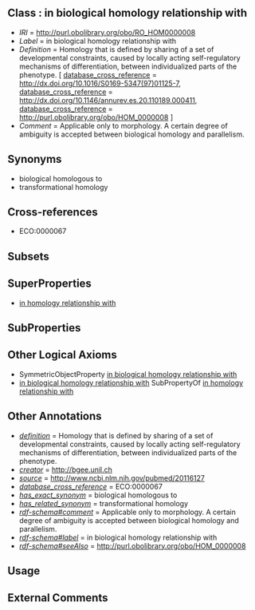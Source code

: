 
## Class : in biological homology relationship with

 * *IRI* = http://purl.obolibrary.org/obo/RO_HOM0000008
 * *Label* = in biological homology relationship with
 * *Definition* = Homology that is defined by sharing of a set of developmental constraints, caused by locally acting self-regulatory mechanisms of differentiation, between individualized parts of the phenotype. [ [database_cross_reference](../../ef/oboInOwl#hasDbXref.md) = http://dx.doi.org/10.1016/S0169-5347(97)01125-7, [database_cross_reference](../../ef/oboInOwl#hasDbXref.md) = http://dx.doi.org/10.1146/annurev.es.20.110189.000411, [database_cross_reference](../../ef/oboInOwl#hasDbXref.md) = http://purl.obolibrary.org/obo/HOM_0000008 ]
 * *Comment* = Applicable only to morphology. A certain degree of ambiguity is accepted between biological homology and parallelism.

## Synonyms

 * biological homologous to
 * transformational homology

## Cross-references

 * ECO:0000067

## Subsets


## SuperProperties

 * [in homology relationship with](../../RO/01/RO_HOM0000001.md)

## SubProperties


## Other Logical Axioms

 * SymmetricObjectProperty [in biological homology relationship with](../../RO/08/RO_HOM0000008.md)
 * [in biological homology relationship with](../../RO/08/RO_HOM0000008.md) SubPropertyOf [in homology relationship with](../../RO/01/RO_HOM0000001.md)

## Other Annotations

 * *[definition](../../IAO/15/IAO_0000115.md)* = Homology that is defined by sharing of a set of developmental constraints, caused by locally acting self-regulatory mechanisms of differentiation, between individualized parts of the phenotype.
 * *[creator](../../or/creator.md)* = http://bgee.unil.ch
 * *[source](../../ce/source.md)* = http://www.ncbi.nlm.nih.gov/pubmed/20116127
 * *[database_cross_reference](../../ef/oboInOwl#hasDbXref.md)* = ECO:0000067
 * *[has_exact_synonym](../../ym/oboInOwl#hasExactSynonym.md)* = biological homologous to
 * *[has_related_synonym](../../ym/oboInOwl#hasRelatedSynonym.md)* = transformational homology
 * *[rdf-schema#comment](../../nt/rdf-schema#comment.md)* = Applicable only to morphology. A certain degree of ambiguity is accepted between biological homology and parallelism.
 * *[rdf-schema#label](../../el/rdf-schema#label.md)* = in biological homology relationship with
 * *[rdf-schema#seeAlso](../../so/rdf-schema#seeAlso.md)* = http://purl.obolibrary.org/obo/HOM_0000008

## Usage


## External Comments


